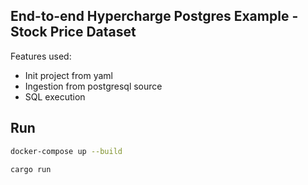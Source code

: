 ## End-to-end Hypercharge Postgres Example - Stock Price Dataset

Features used:
- Init project from yaml
- Ingestion from postgresql source
- SQL execution

[//]: # (- Creation of embeddable React widget)

## Run

```bash
docker-compose up --build
```

```bash
cargo run
```
